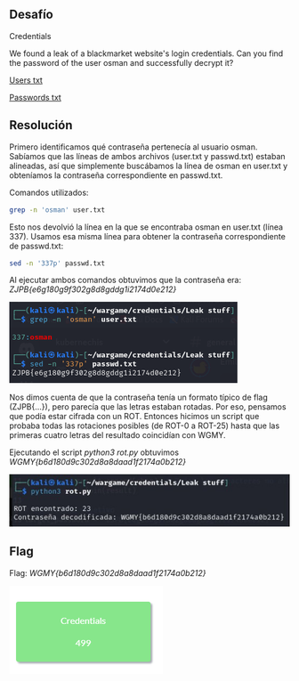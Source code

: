 ## Desafío

Credentials

We found a leak of a blackmarket website's login credentials. Can you find the password of the user osman and successfully decrypt it?

[Users txt](./user.txt)

[Passwords txt](./passwd.txt)

## Resolución
Primero identificamos qué contraseña pertenecía al usuario osman. Sabíamos que las líneas de ambos archivos (user.txt y passwd.txt) estaban alineadas, así que simplemente buscábamos la línea de osman en user.txt y obteníamos la contraseña correspondiente en passwd.txt.

Comandos utilizados:

```bash
grep -n 'osman' user.txt
```
Esto nos devolvió la línea en la que se encontraba osman en user.txt (línea 337). Usamos esa misma línea para obtener la contraseña correspondiente de passwd.txt:

```bash
sed -n '337p' passwd.txt
```

Al ejecutar ambos comandos obtuvimos que la contraseña era:
_ZJPB{e6g180g9f302g8d8gddg1i2174d0e212}_

![Output](./images/output.png)

Nos dimos cuenta de que la contraseña tenía un formato típico de flag (ZJPB{...}), pero parecía que las letras estaban rotadas. Por eso, pensamos que podía estar cifrada con un ROT. Entonces hicimos un script que probaba todas las rotaciones posibles (de ROT-0 a ROT-25) hasta que las primeras cuatro letras del resultado coincidían con WGMY.

Ejecutando el script _python3 rot.py_ obtuvimos _WGMY{b6d180d9c302d8a8daad1f2174a0b212}_

![Output script](./images/rot_script.jpg)

## Flag 
Flag: _WGMY{b6d180d9c302d8a8daad1f2174a0b212}_

![Challenge Solved](./images/solved.png)
